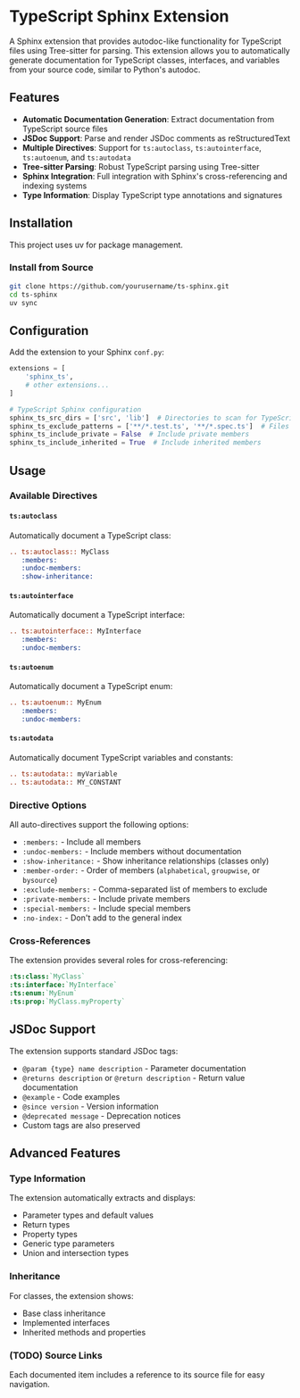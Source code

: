 # TypeScript Sphinx Extension

A Sphinx extension that provides autodoc-like functionality for TypeScript files
using Tree-sitter for parsing. This extension allows you to automatically
generate documentation for TypeScript classes, interfaces, and variables from
your source code, similar to Python's autodoc.

## Features

- **Automatic Documentation Generation**: Extract documentation from TypeScript source files
- **JSDoc Support**: Parse and render JSDoc comments as reStructuredText
- **Multiple Directives**: Support for `ts:autoclass`, `ts:autointerface`, `ts:autoenum`, and `ts:autodata`
- **Tree-sitter Parsing**: Robust TypeScript parsing using Tree-sitter
- **Sphinx Integration**: Full integration with Sphinx's cross-referencing and indexing systems
- **Type Information**: Display TypeScript type annotations and signatures

## Installation

This project uses uv for package management.

### Install from Source

```bash
git clone https://github.com/yourusername/ts-sphinx.git
cd ts-sphinx
uv sync
```

## Configuration

Add the extension to your Sphinx `conf.py`:

```python
extensions = [
    'sphinx_ts',
    # other extensions...
]

# TypeScript Sphinx configuration
sphinx_ts_src_dirs = ['src', 'lib']  # Directories to scan for TypeScript files
sphinx_ts_exclude_patterns = ['**/*.test.ts', '**/*.spec.ts']  # Files to exclude
sphinx_ts_include_private = False  # Include private members
sphinx_ts_include_inherited = True  # Include inherited members
```

## Usage

### Available Directives

#### `ts:autoclass`

Automatically document a TypeScript class:

```rst
.. ts:autoclass:: MyClass
   :members:
   :undoc-members:
   :show-inheritance:
```

#### `ts:autointerface`

Automatically document a TypeScript interface:

```rst
.. ts:autointerface:: MyInterface
   :members:
   :undoc-members:
```

#### `ts:autoenum`

Automatically document a TypeScript enum:

```rst
.. ts:autoenum:: MyEnum
   :members:
   :undoc-members:
```

#### `ts:autodata`

Automatically document TypeScript variables and constants:

```rst
.. ts:autodata:: myVariable
.. ts:autodata:: MY_CONSTANT
```

### Directive Options

All auto-directives support the following options:

- `:members:` - Include all members
- `:undoc-members:` - Include members without documentation
- `:show-inheritance:` - Show inheritance relationships (classes only)
- `:member-order:` - Order of members (`alphabetical`, `groupwise`, or `bysource`)
- `:exclude-members:` - Comma-separated list of members to exclude
- `:private-members:` - Include private members
- `:special-members:` - Include special members
- `:no-index:` - Don't add to the general index

### Cross-References

The extension provides several roles for cross-referencing:

```rst
:ts:class:`MyClass`
:ts:interface:`MyInterface`
:ts:enum:`MyEnum`
:ts:prop:`MyClass.myProperty`
```


## JSDoc Support

The extension supports standard JSDoc tags:

- `@param {type} name description` - Parameter documentation
- `@returns description` or `@return description` - Return value documentation
- `@example` - Code examples
- `@since version` - Version information
- `@deprecated message` - Deprecation notices
- Custom tags are also preserved

## Advanced Features

### Type Information

The extension automatically extracts and displays:

- Parameter types and default values
- Return types
- Property types
- Generic type parameters
- Union and intersection types

### Inheritance

For classes, the extension shows:

- Base class inheritance
- Implemented interfaces
- Inherited methods and properties

### (TODO) Source Links

Each documented item includes a reference to its source file for easy navigation.
